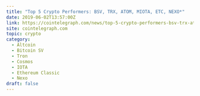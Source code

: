```yaml
---
title: "Top 5 Crypto Performers: BSV, TRX, ATOM, MIOTA, ETC, NEXO*"
date: 2019-06-02T13:57:00Z
link: https://cointelegraph.com/news/top-5-crypto-performers-bsv-trx-atom-miota-etc-nexo?utm_medium=RSS&utm_source=hune
site: cointelegraph.com
topic: crypto
category:
  - Altcoin
  - Bitcoin SV
  - Tron
  - Cosmos
  - IOTA
  - Ethereum Classic
  - Nexo
draft: false
---
```


